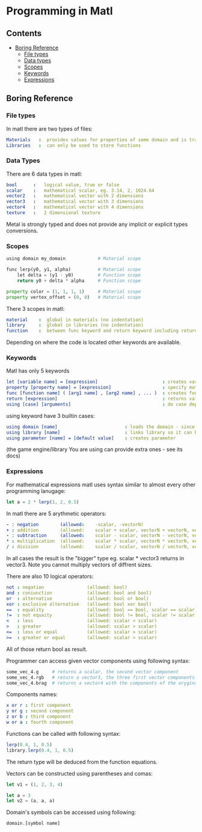 # Programming in Matl
## Contents
- [Boring Reference](#Boring-Reference)
    - [File types](#File-types)
    - [Data types](#Data-types)
    - [Scopes](#Scopes)
    - [Keywords](#Keywords)
    - [Expressions](#Expressions)

## Boring Reference
### File types
In matl there are two types of files:  
```yaml
Materials   :  provides values for properties of some domain and is translated into a fully functional shader code
Libraries   :  can only be used to store functions
```

### Data Types
There are 6 data types in matl:
```yaml
bool      :   logical value, true or false
scalar    :   mathematical scalar, eg. 3.14, 2, 1024.64
vector2   :   mathematical vector with 2 dimensions
vector3   :   mathematical vector with 3 dimensions
vector4   :   mathematical vector with 4 dimensions
texture   :   2 dimensional texture
```
Metal is strongly typed and does not provide any implicit or explicit types conversions.

### Scopes
```python
using domain my_domain            # Material scope

func lerp(y0, y1, alpha)          # Material scope
    let delta = (y1 - y0)         # Function scope
    return y0 + delta * alpha     # Function scope

property color = (1, 1, 1, 1)     # Material scope
property vertex_offset = (0, 0)   # Material scope
```
There 3 scopes in matl:  
```yaml
material    :  global in materials (no indentation)
library     :  global in libraries (no indentation)
function    :  between func keyword and return keyword including return (requires consistent indentation)
```  
Depending on where the code is located other keywords are available.

### Keywords
Matl has only 5 keywords
```yaml
let [variable name] = [expression]                        : creates variable                                     (available in material and functions scopes)
property [property name] = [expression]                   : specify math equation for given property             (available in material scope)
func [function name] ( [arg1 name] , [arg2 name] , ... )  : creates function, opens the function scope           (available in material and library scopes)
return [expression]                                       : returns value from function, end the function scope  (available in function scope)
using [case] [arguments]                                  : do case dependant things                             (available in material and library scopes)
```
using keyword have 3 builtin cases:
```yaml
using domain [name]                         : loads the domain - since this line material can use property keyword (available in materials)
using library [name]                        : links library so it can be used in this material/library             (available in materials and libraries)
using parameter [name] = [default value]    : creates parameter                                                    (available in materials)
```
(the game engine/library You are using can provide extra ones - see its docs)

### Expressions
For mathematical expressions matl uses syntax similar to almost every other programming lanugage:
```js
let a = 2 * lerp(1, 2, 0.5)
```

In matl there are 5 arythmetic operators: 
```yaml
- : negation        (allowed:    -scalar, -vectorN)
+ : addition        (allowed:    scalar + scalar, vectorN + vectorN, vectorN + scalar, commutative)
- : subtraction     (allowed:    scalar - scalar, vectorN - vectorN, vectorN - scalar)
* : multiplication  (allowed:    scalar * scalar, vectorN * vectorN, vectorN * scalar, commutative)
/ : division        (allowed:    scalar / scalar, vectorN / vectorN, vectorN / scalar)
```
In all cases the result is the "bigger" type eg. scalar * vector3 returns in vector3.
Note you cannot multiply vectors of diffrent sizes.

There are also 10 logical operators:
```yaml
not : negation                (allowed: bool)
and : coniunction             (allowed: bool and bool)
or  : alternative             (allowed: bool or bool)
xor : exclusive alternative   (allowed: bool xor bool)
==  : equality                (allowed: bool == bool, scalar == scalar)
!=  : not equaity             (allowed: bool != bool, scalar != scalar)
<   : less                    (allowed: scalar < scalar)
>   : greater                 (allowed: scalar > scalar)
<=  : less or equal           (allowed: scalar > scalar)
>=  : greater or equal        (allowed: scalar > scalar)
```
All of those return bool as result.

Programmer can access given vector components using following syntax:
```python
some_vec_4.g     # returns a scalar, the second vector component
some_vec_4.rgb   # return a vector3, the three first vector components
some_vec_4.brag  # returns a vector4 with the components of the oryginal vector in given order
```
Components names:
```yaml
x or r : first component
y or g : second component
z or b : third component
w or a : fourth component
```

Functions can be called with following syntax:
```js
lerp(0.4, 1, 0.5)
library.lerp(0.4, 1, 0.5)
```
The return type will be deduced from the function equations.  

Vectors can be constructed using parentheses and comas:
```js
let v1 = (1, 2, 3, 4)

let a = 3
let v2 = (a, a, a)
```

Domain's symbols can be accessed using following:
```js
domain.[symbol name]
```




